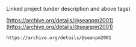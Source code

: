
Linked project (under description and above tags)

[https://archive.org/details/@seanpm2001](https://archive.org/details/@seanpm2001)

```
https://archive.org/details/@seanpm2001
```
